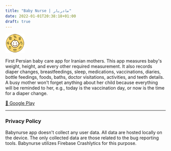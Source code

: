```yaml
---
title: "Baby Nurse | مادریار"
date: 2022-01-01T20:38:18+01:00
draft: true
---
```


![icon](/images/babynurse/icon.png)

First Persian baby care app for Iranian mothers. This app measures baby's weight, height, and every other required measurement. It also records diaper changes, breastfeedings, sleep, medications, vaccinations, diaries, bottle feedings, foods, baths, doctor visitations, activities, and teeth details. A busy mother won't forget anything about her child because everything will be reminded to her, e.g., today is the vaccination day, or now is the time for a diaper change.

[🔗 Google Play](https://play.google.com/store/apps/details?id=ir.mbt925.babynurse)

---

### Privacy Policy
Babynurse app doesn't collect any user data. All data are hosted locally on the device. The only collected data are those related to the bug reporting tools. Babynurse utilizes Firebase Crashlytics for this purpose.